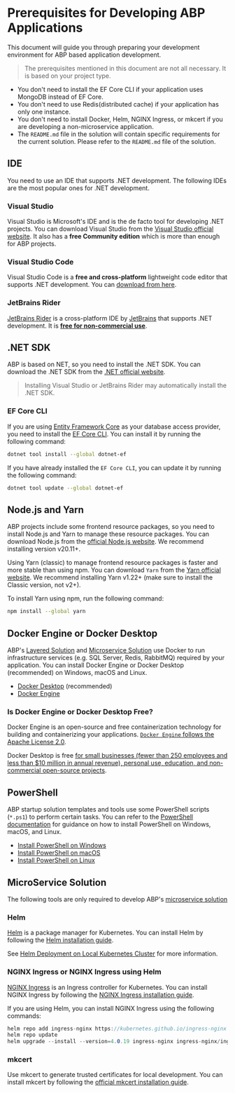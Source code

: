 # Prerequisites for Developing ABP Applications

This document will guide you through preparing your development environment for ABP based application development.

> The prerequisites mentioned in this document are not all necessary. It is based on your project type.

* You don't need to install the EF Core CLI if your application uses MongoDB instead of EF Core.
* You don't need to use Redis(distributed cache) if your application has only one instance.
* You don't need to install Docker, Helm, NGINX Ingress, or mkcert if you are developing a non-microservice application.
* The `README.md` file in the solution will contain specific requirements for the current solution. Please refer to the `README.md` file of the solution.

## IDE

You need to use an IDE that supports .NET development. The following IDEs are the most popular ones for .NET development.

### Visual Studio

Visual Studio is Microsoft's IDE and is the de facto tool for developing .NET projects. You can download Visual Studio from the [Visual Studio official website](https://visualstudio.microsoft.com/). It also has a **free Community edition** which is more than enough for ABP projects.

### Visual Studio Code

Visual Studio Code is a **free and cross-platform** lightweight code editor that supports .NET development. You can [download from here](https://code.visualstudio.com/download).

### JetBrains Rider

[JetBrains Rider](https://www.jetbrains.com/rider/download) is a cross-platform IDE by [JetBrains](https://www.jetbrains.com/) that supports .NET development. It is **[free for non-commercial use](https://blog.jetbrains.com/blog/2024/10/24/webstorm-and-rider-are-now-free-for-non-commercial-use/)**.

## .NET SDK

ABP is based on NET, so you need to install the .NET SDK. You can download the .NET SDK from the [.NET official website](https://dotnet.microsoft.com/en-us/download/dotnet/9.0).

> Installing Visual Studio or JetBrains Rider may automatically install the .NET SDK.

### EF Core CLI

If you are using [Entity Framework Core](https://learn.microsoft.com/en-us/ef/core/) as your database access provider, you need to install the [EF Core CLI](https://learn.microsoft.com/en-us/ef/core/cli/dotnet). You can install it by running the following command:

```bash
dotnet tool install --global dotnet-ef
```

If you have already installed the `EF Core CLI`, you can update it by running the following command:

```bash
dotnet tool update --global dotnet-ef
```

## Node.js and Yarn

ABP projects include some frontend resource packages, so you need to install Node.js and Yarn to manage these resource packages. You can download Node.js from the [official Node.js website](https://nodejs.org/). We recommend installing version v20.11+.

Using Yarn (classic) to manage frontend resource packages is faster and more stable than using npm. You can download `Yarn` from the [Yarn official website](https://classic.yarnpkg.com/en/docs/install). We recommend installing Yarn v1.22+ (make sure to install the Classic version, not v2+).

To install Yarn using npm, run the following command:

```bash
npm install --global yarn
```

## Docker Engine or Docker Desktop

ABP's [Layered Solution](../solution-templates/layered-web-application/index.md) and [Microservice Solution](../solution-templates/microservice/index.md) use Docker to run infrastructure services (e.g. SQL Server, Redis, RabbitMQ) required by your application. You can install Docker Engine or Docker Desktop (recommended) on Windows, macOS and Linux.

* [Docker Desktop](https://www.docker.com/products/docker-desktop/) (recommended)
* [Docker Engine](https://docs.docker.com/engine/install/)

### Is Docker Engine or Docker Desktop Free?

Docker Engine is an open-source and free containerization technology for building and containerizing your applications. [`Docker Engine` follows the Apache License 2.0](https://docs.docker.com/engine/#licensing).

Docker Desktop is free [for small businesses (fewer than 250 employees and less than $10 million in annual revenue), personal use, education, and non-commercial open-source projects](https://docs.docker.com/subscription/desktop-license/).

## PowerShell

ABP startup solution templates and tools use some PowerShell scripts (`*.ps1`) to perform certain tasks. You can refer to the [PowerShell documentation](https://learn.microsoft.com/en-us/powershell/scripting/install/installing-powershell) for guidance on how to install PowerShell on Windows, macOS, and Linux.

* [Install PowerShell on Windows](https://learn.microsoft.com/en-us/powershell/scripting/install/installing-powershell-on-windows)
* [Install PowerShell on macOS](https://learn.microsoft.com/en-us/powershell/scripting/install/installing-powershell-on-macos)
* [Install PowerShell on Linux](https://learn.microsoft.com/en-us/powershell/scripting/install/installing-powershell-on-linux)

## MicroService Solution

The following tools are only required to develop ABP's [microservice solution](../solution-templates/microservice/index.md)

### Helm

[Helm](https://helm.sh/) is a package manager for Kubernetes. You can install Helm by following the [Helm installation guide](https://helm.sh/docs/intro/install/). 

See [Helm Deployment on Local Kubernetes Cluster](../solution-templates/microservice/helm-charts-and-kubernetes.md) for more information.

### NGINX Ingress or NGINX Ingress using Helm

[NGINX Ingress](https://kubernetes.github.io/ingress-nginx/deploy/) is an Ingress controller for Kubernetes. You can install NGINX Ingress by following the [NGINX Ingress installation guide](https://kubernetes.github.io/ingress-nginx/deploy/). 

If you are using Helm, you can install NGINX Ingress using the following commands:

```cs
helm repo add ingress-nginx https://kubernetes.github.io/ingress-nginx
helm repo update
helm upgrade --install --version=4.0.19 ingress-nginx ingress-nginx/ingress-nginx
```

### mkcert

Use mkcert to generate trusted certificates for local development. You can install mkcert by following the [official mkcert installation guide](https://github.com/FiloSottile/mkcert#installation).
